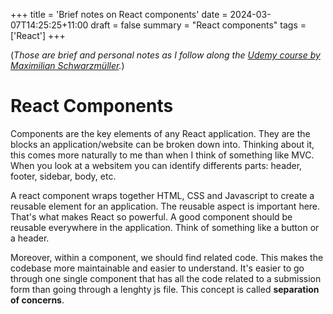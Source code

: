 +++
title = 'Brief notes on React components'
date = 2024-03-07T14:25:25+11:00
draft = false
summary = "React components"
tags = ['React']
+++

(*Those are brief and personal notes as I follow along the [Udemy course by Maximilian Schwarzmüller](https://www.udemy.com/course/react-the-complete-guide-incl-redux/).*)

# React Components

Components are the key elements of any React application. They are the blocks an application/website can be broken down into. Thinking about it, this comes more naturally to me than when I think of something like MVC. When you look at a websitem you can identify differents parts: header, footer, sidebar, body, etc.

A react component wraps together HTML, CSS and Javascript to create a reusable element for an application. The reusable aspect is important here. That's what makes React so powerful. A good component should be reusable everywhere in the application. Think of something like a button or a header.

Moreover, within a component, we should find related code. This makes the codebase more maintainable and easier to understand. It's easier to go through one single component that has all the code related to a submission form than going through a lenghty js file. This concept is called **separation of concerns**. 